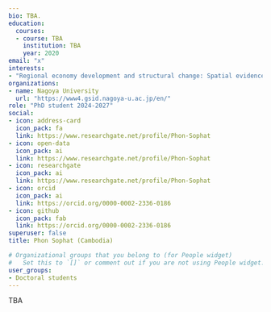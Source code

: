 ```yaml
---
bio: TBA.
education:
  courses:
  - course: TBA
    institution: TBA
    year: 2020
email: "x"
interests:
- "Regional economy development and structural change: Spatial evidence from north-eastern China" 
organizations:
- name: Nagoya University
  url: "https://www4.gsid.nagoya-u.ac.jp/en/"
role: "PhD student 2024-2027"
social:
- icon: address-card
  icon_pack: fa
  link: https://www.researchgate.net/profile/Phon-Sophat
- icon: open-data
  icon_pack: ai
  link: https://www.researchgate.net/profile/Phon-Sophat
- icon: researchgate
  icon_pack: ai
  link: https://www.researchgate.net/profile/Phon-Sophat
- icon: orcid
  icon_pack: ai
  link: https://orcid.org/0000-0002-2336-0186
- icon: github
  icon_pack: fab
  link: https://orcid.org/0000-0002-2336-0186
superuser: false
title: Phon Sophat (Cambodia)

# Organizational groups that you belong to (for People widget)
#   Set this to `[]` or comment out if you are not using People widget.
user_groups:
- Doctoral students
---
```


TBA
